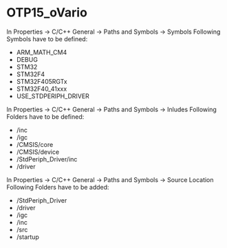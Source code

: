 # OTP15_oVario

In Properties -> C/C++ General -> Paths and Symbols -> Symbols
Following Symbols have to be defined:
  - ARM_MATH_CM4
  - DEBUG
  - STM32
  - STM32F4
  - STM32F405RGTx
  - STM32F40_41xxx
  - USE_STDPERIPH_DRIVER
    
In Properties -> C/C++ General -> Paths and Symbols -> Inludes
Following Folders have to be defined:
  - /inc
  - /igc
  - /CMSIS/core
  - /CMSIS/device
  - /StdPeriph_Driver/inc
  - /driver
  
In Properties -> C/C++ General -> Paths and Symbols -> Source Location
Following Folders have to be added:
  - /StdPeriph_Driver
  - /driver
  - /igc
  - /inc
  - /src
  - /startup
